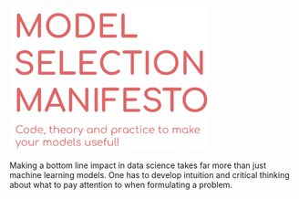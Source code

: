 <div align="left">
  <img src="https://raw.githubusercontent.com/msm-community/msm-book/readme/static/logo-with-tagline.png" width="350">
</div>

Making a bottom line impact in data science takes far more than just machine learning models. One has to develop intuition and critical thinking about what to pay attention to when formulating a problem. 